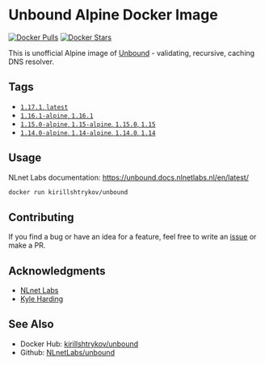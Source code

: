 # Unbound Alpine Docker Image

[![Docker Pulls](https://img.shields.io/docker/pulls/kirillshtrykov/unbound.svg?style=flat-square)](https://hub.docker.com/r/kirillshtrykov/unbound)
[![Docker Stars](https://img.shields.io/docker/stars/kirillshtrykov/unbound.svg?style=flat-square)](https://hub.docker.com/r/kirillshtrykov/unbound)

This is unofficial Alpine image of [Unbound](https://nlnetlabs.nl/projects/unbound/about/) - validating, recursive, 
caching DNS resolver.

## Tags
- [`1.17.1`, `latest`](https://github.com/kirill-shtrykov/docker-unbound/blob/main/Dockerfile)
- [`1.16.1-alpine`, `1.16.1`](https://github.com/kirill-shtrykov/docker-unbound/blob/1.16.1/Dockerfile)
- [`1.15.0-alpine`, `1.15-alpine`, `1.15.0`, `1.15`](https://github.com/kirill-shtrykov/docker-unbound/blob/1.15.0/Dockerfile)
- [`1.14.0-alpine`, `1.14-alpine`, `1.14.0`, `1.14`](https://github.com/kirill-shtrykov/docker-unbound/blob/1.14.0/Dockerfile)

## Usage
NLnet Labs documentation: <https://unbound.docs.nlnetlabs.nl/en/latest/>
```bash
docker run kirillshtrykov/unbound
```

## Contributing
If you find a bug or have an idea for a feature, feel free to write an
[issue](https://github.com/kirill-shtrykov/docker-unbound/issues) or make a PR.

## Acknowledgments
- [NLnet Labs](https://nlnetlabs.nl/)
- [Kyle Harding](https://github.com/klutchell/unbound-docker)

## See Also
- Docker Hub: [kirillshtrykov/unbound](https://hub.docker.com/repository/docker/kirillshtrykov/unbound)
- Github: [NLnetLabs/unbound](https://github.com/NLnetLabs/unbound)

